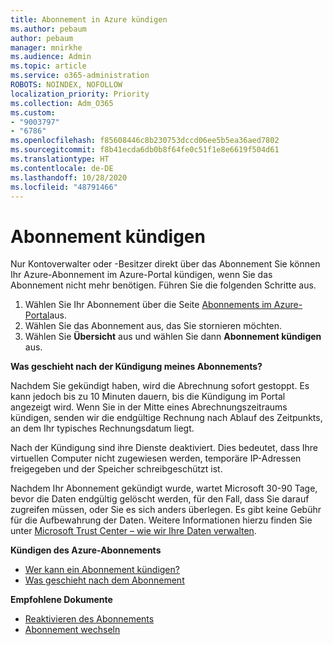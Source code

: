 ```yaml
---
title: Abonnement in Azure kündigen
ms.author: pebaum
author: pebaum
manager: mnirkhe
ms.audience: Admin
ms.topic: article
ms.service: o365-administration
ROBOTS: NOINDEX, NOFOLLOW
localization_priority: Priority
ms.collection: Adm_O365
ms.custom:
- "9003797"
- "6786"
ms.openlocfilehash: f85608446c8b230753dccd06ee5b5ea36aed7802
ms.sourcegitcommit: f8b41ecda6db0b8f64fe0c51f1e8e6619f504d61
ms.translationtype: HT
ms.contentlocale: de-DE
ms.lasthandoff: 10/28/2020
ms.locfileid: "48791466"
---
```

# <a name="cancel-subscription"></a>Abonnement kündigen

Nur Kontoverwalter oder -Besitzer direkt über das Abonnement Sie können Ihr Azure-Abonnement im Azure-Portal kündigen, wenn Sie das Abonnement nicht mehr benötigen. Führen Sie die folgenden Schritte aus.

1. Wählen Sie Ihr Abonnement über die Seite [Abonnements im Azure-Portal](https://portal.azure.com/#blade/Microsoft_Azure_Billing/SubscriptionsBlade)aus.
2. Wählen Sie das Abonnement aus, das Sie stornieren möchten.
3. Wählen Sie **Übersicht** aus und wählen Sie dann **Abonnement kündigen** aus.

**Was geschieht nach der Kündigung meines Abonnements?**

Nachdem Sie gekündigt haben, wird die Abrechnung sofort gestoppt. Es kann jedoch bis zu 10 Minuten dauern, bis die Kündigung im Portal angezeigt wird. Wenn Sie in der Mitte eines Abrechnungszeitraums kündigen, senden wir die endgültige Rechnung nach Ablauf des Zeitpunkts, an dem Ihr typisches Rechnungsdatum liegt.

Nach der Kündigung sind ihre Dienste deaktiviert. Dies bedeutet, dass Ihre virtuellen Computer nicht zugewiesen werden, temporäre IP-Adressen freigegeben und der Speicher schreibgeschützt ist.

Nachdem Ihr Abonnement gekündigt wurde, wartet Microsoft 30-90 Tage, bevor die Daten endgültig gelöscht werden, für den Fall, dass Sie darauf zugreifen müssen, oder Sie es sich anders überlegen. Es gibt keine Gebühr für die Aufbewahrung der Daten. Weitere Informationen hierzu finden Sie unter [Microsoft Trust Center – wie wir Ihre Daten verwalten](https://go.microsoft.com/fwLink/p/?LinkID=822930&clcid=0x409).

**Kündigen des Azure-Abonnements**

- [Wer kann ein Abonnement kündigen?](https://docs.microsoft.com/azure/billing/billing-how-to-cancel-azure-subscription?WT.mc_id=Portal-Microsoft_Azure_Support#who-can-cancel-a-subscription)
- [Was geschieht nach dem Abonnement](https://docs.microsoft.com/azure/billing/billing-how-to-cancel-azure-subscription?WT.mc_id=Portal-Microsoft_Azure_Support#what-happens-after-i-cancel-my-subscription)

**Empfohlene Dokumente**

- [Reaktivieren des Abonnements](https://docs.microsoft.com/azure/billing/billing-how-to-cancel-azure-subscription?WT.mc_id=Portal-Microsoft_Azure_Support#reactivate-subscription)
- [Abonnement wechseln](https://docs.microsoft.com/azure/billing/billing-how-to-switch-azure-offer?WT.mc_id=Portal-Microsoft_Azure_Support)